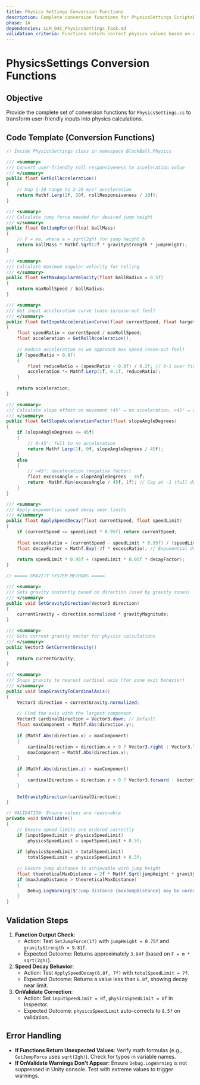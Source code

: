 ```yaml
---
title: Physics Settings Conversion Functions
description: Complete conversion functions for PhysicsSettings ScriptableObject.
phase: 1A
dependencies: LLM_04C_PhysicsSettings_Task.md
validation_criteria: Functions return correct physics values based on user inputs.
---
```


# PhysicsSettings Conversion Functions

## Objective
Provide the complete set of conversion functions for `PhysicsSettings.cs` to transform user-friendly inputs into physics calculations.

## Code Template (Conversion Functions)
```csharp
// Inside PhysicsSettings class in namespace BlockBall.Physics

/// <summary>
/// Convert user-friendly roll responsiveness to acceleration value
/// </summary>
public float GetRollAcceleration()
{
    // Map 1-10 range to 2-20 m/s² acceleration
    return Mathf.Lerp(2f, 20f, rollResponsiveness / 10f);
}

/// <summary>
/// Calculate jump force needed for desired jump height
/// </summary>
public float GetJumpForce(float ballMass)
{
    // F = ma, where a = sqrt(2gh) for jump height h
    return ballMass * Mathf.Sqrt(2f * gravityStrength * jumpHeight);
}

/// <summary>
/// Calculate maximum angular velocity for rolling
/// </summary>
public float GetMaxAngularVelocity(float ballRadius = 0.5f)
{
    return maxRollSpeed / ballRadius;
}

/// <summary>
/// Get input acceleration curve (ease-in/ease-out feel)
/// </summary>
public float GetInputAccelerationCurve(float currentSpeed, float targetSpeed)
{
    float speedRatio = currentSpeed / maxRollSpeed;
    float acceleration = GetRollAcceleration();
    
    // Reduce acceleration as we approach max speed (ease-out feel)
    if (speedRatio > 0.8f)
    {
        float reduceRatio = (speedRatio - 0.8f) / 0.2f; // 0-1 over final 20%
        acceleration *= Mathf.Lerp(1f, 0.1f, reduceRatio);
    }
    
    return acceleration;
}

/// <summary>
/// Calculate slope effect on movement (45° = no acceleration, >45° = deceleration)
/// </summary>
public float GetSlopeAccelerationFactor(float slopeAngleDegrees)
{
    if (slopeAngleDegrees <= 45f)
    {
        // 0-45°: full to no acceleration
        return Mathf.Lerp(1f, 0f, slopeAngleDegrees / 45f);
    }
    else
    {
        // >45°: deceleration (negative factor)
        float excessAngle = slopeAngleDegrees - 45f;
        return -Mathf.Min(excessAngle / 45f, 1f); // Cap at -1 (full deceleration)
    }
}

/// <summary>
/// Apply exponential speed decay near limits
/// </summary>
public float ApplySpeedDecay(float currentSpeed, float speedLimit)
{
    if (currentSpeed <= speedLimit * 0.95f) return currentSpeed;
    
    float excessRatio = (currentSpeed - speedLimit * 0.95f) / (speedLimit * 0.05f);
    float decayFactor = Mathf.Exp(-2f * excessRatio); // Exponential decay
    
    return speedLimit * 0.95f + (speedLimit * 0.05f * decayFactor);
}

// ===== GRAVITY SYSTEM METHODS =====

/// <summary>
/// Sets gravity instantly based on direction (used by gravity zones)
/// </summary>
public void SetGravityDirection(Vector3 direction)
{
    currentGravity = direction.normalized * gravityMagnitude;
}

/// <summary>
/// Gets current gravity vector for physics calculations
/// </summary>
public Vector3 GetCurrentGravity()
{
    return currentGravity;
}

/// <summary>
/// Snaps gravity to nearest cardinal axis (for zone exit behavior)
/// </summary>
public void SnapGravityToCardinalAxis()
{
    Vector3 direction = currentGravity.normalized;
    
    // Find the axis with the largest component
    Vector3 cardinalDirection = Vector3.down; // Default
    float maxComponent = Mathf.Abs(direction.y);
    
    if (Mathf.Abs(direction.x) > maxComponent)
    {
        cardinalDirection = direction.x > 0 ? Vector3.right : Vector3.left;
        maxComponent = Mathf.Abs(direction.x);
    }
    
    if (Mathf.Abs(direction.z) > maxComponent)
    {
        cardinalDirection = direction.z > 0 ? Vector3.forward : Vector3.back;
    }
    
    SetGravityDirection(cardinalDirection);
}

// VALIDATION: Ensure values are reasonable
private void OnValidate()
{
    // Ensure speed limits are ordered correctly
    if (inputSpeedLimit > physicsSpeedLimit)
        physicsSpeedLimit = inputSpeedLimit + 0.5f;
        
    if (physicsSpeedLimit > totalSpeedLimit)
        totalSpeedLimit = physicsSpeedLimit + 0.5f;
        
    // Ensure jump distance is achievable with jump height
    float theoreticalMaxDistance = 2f * Mathf.Sqrt(jumpHeight * gravityStrength);
    if (maxJumpDistance > theoreticalMaxDistance)
    {
        Debug.LogWarning($"Jump distance {maxJumpDistance} may be unreachable with jump height {jumpHeight}. Theoretical max: {theoreticalMaxDistance:F2}");
    }
}
```

## Validation Steps
1. **Function Output Check**:
   - Action: Test `GetJumpForce(1f)` with `jumpHeight = 0.75f` and `gravityStrength = 9.81f`.
   - Expected Outcome: Returns approximately `3.84f` (based on `F = m * sqrt(2gh)`).
2. **Speed Decay Behavior**:
   - Action: Test `ApplySpeedDecay(6.8f, 7f)` with `totalSpeedLimit = 7f`.
   - Expected Outcome: Returns a value less than `6.8f`, showing decay near limit.
3. **OnValidate Correction**:
   - Action: Set `inputSpeedLimit = 8f`, `physicsSpeedLimit = 6f` in Inspector.
   - Expected Outcome: `physicsSpeedLimit` auto-corrects to `8.5f` on validation.

## Error Handling
- **If Functions Return Unexpected Values**: Verify math formulas (e.g., `GetJumpForce` uses `sqrt(2gh)`). Check for typos in variable names.
- **If OnValidate Warnings Don't Appear**: Ensure `Debug.LogWarning` is not suppressed in Unity console. Test with extreme values to trigger warnings.
